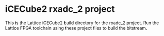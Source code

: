 # iCECube2 rxadc_2 project
This is the Lattice iCECube2 build directory for the rxadc_2 project. Run the
Lattice FPGA toolchain using these project files to build the bitstream.